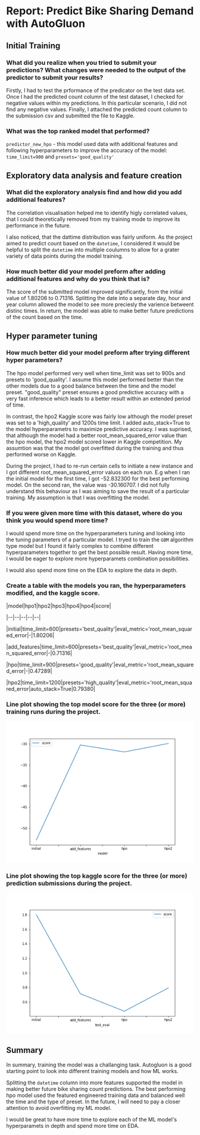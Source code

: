# Report: Predict Bike Sharing Demand with AutoGluon

## Initial Training
### What did you realize when you tried to submit your predictions? What changes were needed to the output of the predictor to submit your results?

Firstly, I had to test the prformance of the predicator on the test data set. Once I had the predicted count column of the test dataset, I checked for negative values within my predictions. In this particular scenario, I did not find any negative values. Finally, I attached the predicted count column to the submission csv and submitted the file to Kaggle. 

### What was the top ranked model that performed?
`predictor_new_hpo` - this model used data with additional features and following hyperparameters to improve the accuracy of the model: `time_limit=900` and `presets='good_quality' `


## Exploratory data analysis and feature creation
### What did the exploratory analysis find and how did you add additional features?

The correlation visualisation helped me to identify higly correlated values, that I could theoretically removed from my training mode to improve its performance in the future. 

I also noticed, that the dattime distribution was fairly uniform. As the project aimed to predict count based on the `datetime`, I considered it would be helpful to split the `datetime` into multiple coulumns to allow for a grater variety of data points during the model training.

### How much better did your model preform after adding additional features and why do you think that is?
The score of the submitted model improved significantly, from the initial value of 1.80206 to 0.71316. Splitting the date into a separate day, hour and year column allowed the model to see more preciesly the varience betweent distinc times.  In return, the model was able to make better future predictions of the count based on the time.

## Hyper parameter tuning
### How much better did your model preform after trying different hyper parameters?

The hpo model performed very well when time_limit was set to 900s and presets to 'good_quality'. I assume this model performed better than the other models due to a good balance between the time and the model preset. "good_quality" preset ensures a good predictive accuracy with a very fast inference which leads to a better result within an extended period of time. 

In contrast, the hpo2 Kaggle score was fairly low although the model preset was set to a 'high_quality' and 1200s time limit. I added auto_stack=True to the model hyperparametrs to maximize predictive accuracy. I was suprised, that although the model had a better root_mean_squared_error value than the hpo model, the hpo2 model scored lower in Kaggle competition. My assumtion was that the model got overfitted during the training and thus performed worse on Kaggle.

During the project, I had to re-run certain cells to initiate a new instance and I got different root_mean_squared_error valuos on each run.  E.g when I ran the initial model for the first time, I got -52.832300 for the best performing model. On the second ran, the value was -30.160707. I did not fully understand this behaviour as I was aiming to save the result of a particular training. My assumption is that I was overfitting the model.


### If you were given more time with this dataset, where do you think you would spend more time?

I would spend more time on the hyperparameters tuning and looking into the tuning parameters of a particular model. I tryed to train the `GBM` algorithm type model but I found it fairly complex to combine different hyperparameters together to get the best possible result. Having more time, I would be eager to explore more hyperparamets combination possibilities.

I would also spend more time on the EDA to explore the data in depth.

### Create a table with the models you ran, the hyperparameters modified, and the kaggle score.

|model|hpo1|hpo2|hpo3|hpo4|hpo4|score|

|--|--|--|--|--|

|initial|time_limit=600|presets='best_quality'|eval_metric='root_mean_squared_error|-|1.80206|

|add_features|time_limit=600|presets='best_quality'|eval_metric='root_mean_squared_error|-|0.71316|

|hpo|time_limit=900|presets='good_quality'|eval_metric='root_mean_squared_error|-|0.47289|

|hpo2|time_limit=1200|presets='high_quality'|eval_metric='root_mean_squared_error|auto_stack=True|0.79380|


### Line plot showing the top model score for the three (or more) training runs during the project.

![model_train_score.png](./img/model_train_score.png)

### Line plot showing the top kaggle score for the three (or more) prediction submissions during the project.


![model_test_score.png](./img/model_test_score.png)

## Summary
In summary, training the model was a challanging task. Autogluon is a good starting point to look into different training models and how ML works. 

Splitting the `datetime` column into more features supported the model in making better future bike sharing count predictions. The best performing hpo model used the featured engineered training data and balanced well the time and the type of preset. In the future, I will need to pay a closer attention to avoid overfitting my ML model. 

I would be great to have more time to explore each of the ML model's hyperparamets in depth and spend more time on EDA. 
